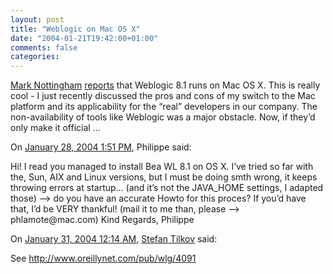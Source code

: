 ```yaml
---
layout: post
title: "Weblogic on Mac OS X"
date: "2004-01-21T19:42:00+01:00"
comments: false
categories: 
---
```


<p><a href="http://www.mnot.net/blog/">Mark Nottingham</a> <a href="http://www.mnot.net/blog/2004/01/08/officially_unofficial">reports</a> that Weblogic 8.1 runs on Mac OS X. This is really cool - I just recently discussed the pros and cons of my switch to the Mac platform and its applicability for the &#8220;real&#8221; developers in our company. The non-availability of tools like Weblogic was a major obstacle. Now, if they&#8217;d only make it official &#8230;</p>

<section class="comments">

<div class="comment" id="comment-194">
On <a href="#comment-194" title="Permalink to this comment">January 28, 2004  1:51 PM</a>, Philippe
said:
<p>Hi!
I read you managed to install Bea WL 8.1 on OS X.
I&#8217;ve tried so far with the, Sun, AIX and Linux versions, but I must be doing smth wrong, it keeps throwing errors at startup&#8230;  (and it&#8217;s not the JAVA_HOME settings, I adapted those)
&#8212;> do you have an accurate Howto for this proces? If you&#8217;d have that, I&#8217;d be VERY thankful! (mail it to me than, please &#8212;> phlamote@mac.com)
Kind Regards,
Philippe</p>


<div class="comment" id="comment-195">
On <a href="#comment-195" title="Permalink to this comment">January 31, 2004 12:14 AM</a>, <a href="/en/staff/st/">Stefan Tilkov</a>
said:
<p>See <a href="http://www.oreillynet.com/pub/wlg/4091" rel="nofollow" /><a href="http://www.oreillynet.com/pub/wlg/4091" rel="nofollow">http://www.oreillynet.com/pub/wlg/4091</a></p>


</section>

